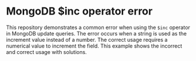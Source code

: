 # MongoDB $inc operator error
This repository demonstrates a common error when using the `$inc` operator in MongoDB update queries.
The error occurs when a string is used as the increment value instead of a number.  The correct usage requires a numerical value to increment the field. This example shows the incorrect and correct usage with solutions.